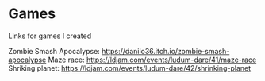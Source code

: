 # Games
Links for games I created

Zombie Smash Apocalypse: https://danilo36.itch.io/zombie-smash-apocalypse
Maze race: https://ldjam.com/events/ludum-dare/41/maze-race
Shriking planet: https://ldjam.com/events/ludum-dare/42/shrinking-planet

